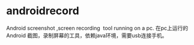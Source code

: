 androidrecord
=============
Android screenshot ,screen recording  tool running on a pc.
在pc上运行的Android 截图，录制屏幕的工具，依赖java环境，需要usb连接手机。
